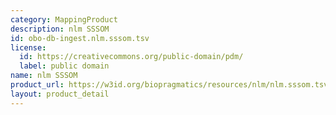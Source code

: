 ```yaml
---
category: MappingProduct
description: nlm SSSOM
id: obo-db-ingest.nlm.sssom.tsv
license:
  id: https://creativecommons.org/public-domain/pdm/
  label: public domain
name: nlm SSSOM
product_url: https://w3id.org/biopragmatics/resources/nlm/nlm.sssom.tsv
layout: product_detail
---
```

